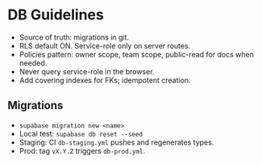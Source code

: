 # DB Guidelines

- Source of truth: migrations in git.
- RLS default ON. Service-role only on server routes.
- Policies pattern: owner scope, team scope, public-read for docs when needed.
- Never query service-role in the browser.
- Add covering indexes for FKs; idempotent creation.

## Migrations

- `supabase migration new <name>`
- Local test: `supabase db reset --seed`
- Staging: CI `db-staging.yml` pushes and regenerates types.
- Prod: tag `vX.Y.Z` triggers `db-prod.yml`.
